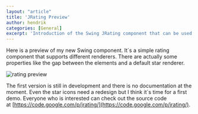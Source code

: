 ```yaml
---
layout: "article"
title: 'JRating Preview'
author: hendrik
categories: [General]
excerpt: 'Introduction of the Swing JRating component that can be used to visualize ratings.'
---
```

Here is a preview of my new Swing component. It´s a simple rating component that supports different renderers. There are actually some properties like the gap between the elements and a default star renderer.

![rating preview](/assets/posts/guigarage-legacy/rating-preview.png)

The first version is still in development and there is no documentation at the moment. Even the star icons need a redesign but I think it´s time for a first demo. Everyone who is interested can check out the source code at [https://code.google.com/p/jrating/](https://code.google.com/p/jrating/).
